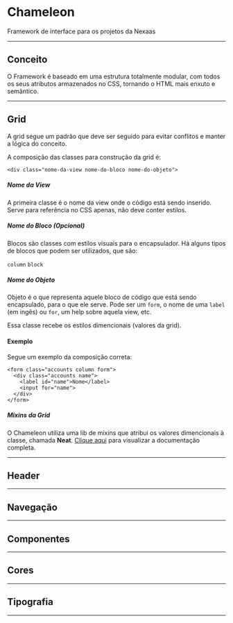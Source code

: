 # Chameleon
Framework de interface para os projetos da Nexaas
___

## Conceito
O Framework é baseado em uma estrutura totalmente modular, com todos os seus atributos armazenados no CSS, tornando o HTML mais enxuto e semântico.
___
## Grid
A grid segue um padrão que deve ser seguido para evitar conflitos e manter a lógica do conceito.

A composição das classes para construção da grid é:

`<div class="nome-da-view nome-do-bloco nome-do-objeto">`

##### Nome da View
A primeira classe é o nome da view onde o código está sendo inserido. Serve para referência no CSS apenas, não deve conter estilos.

##### Nome do Bloco (Opcional)
Blocos são classes com estilos visuais para o encapsulador. Há alguns tipos de blocos que podem ser utilizados, que são:

`column`
`block`

##### Nome do Objeto
Objeto é o que representa aquele bloco de código que está sendo encapsulado, para o que ele serve. Pode ser um `form`, o nome de uma `label` (em ingês) ou `for`, um help sobre aquela view, etc. 

Essa classe recebe os estilos dimencionais (valores da grid).

#### Exemplo
Segue um exemplo da composição correta:

```
<form class="accounts column form">
  <div class="accounts name">
    <label id="name">Nome</label>
    <input for="name">
  </div>  
</form>
```

##### Mixins da Grid
O Chameleon utiliza uma lib de mixins que atribui os valores dimencionais à classe, chamada __Neat__. [Clique aqui](http://thoughtbot.github.io/neat-docs/latest/) para visualizar a documentação completa. 
___

## Header
___
## Navegação
___

## Componentes
___


## Cores
___

## Tipografia
___